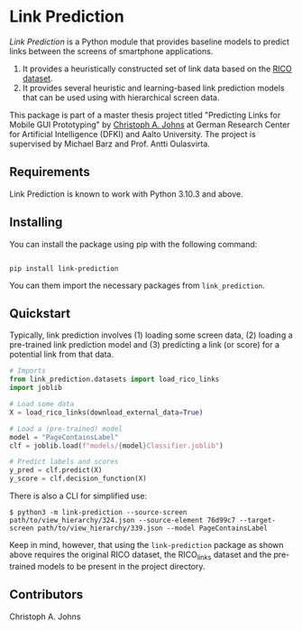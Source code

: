 # Link Prediction

_Link Prediction_ is a Python module that provides baseline models to predict links between the screens of smartphone applications.

1. It provides a heuristically constructed set of link data based on the [RICO dataset](https://interactionmining.org/rico).
2. It provides several heuristic and learning-based link prediction models that can be used using with hierarchical screen data.

This package is part of a master thesis project titled "Predicting Links for Mobile GUI Prototyping" by [Christoph A. Johns](mailto:christophjohns@aalto.fi?subject=[GitHub]%20Suggested%20Links%Figma%Plugin) at German Research Center for Artificial Intelligence (DFKI) and Aalto University.
The project is supervised by Michael Barz and Prof. Antti Oulasvirta.

## Requirements

Link Prediction is known to work with Python 3.10.3 and above.

## Installing

You can install the package using pip with the following command:

```Shell

pip install link-prediction

```

You can them import the necessary packages from `link_prediction`.

## Quickstart

Typically, link prediction involves (1) loading some screen data, (2) loading a pre-trained link prediction model and (3) predicting a link (or score) for a potential link from that data.

```Python
# Imports
from link_prediction.datasets import load_rico_links
import joblib

# Load some data
X = load_rico_links(download_external_data=True)

# Load a (pre-trained) model
model = "PageContainsLabel"
clf = joblib.load(f"models/{model}Classifier.joblib")

# Predict labels and scores
y_pred = clf.predict(X)
y_score = clf.decision_function(X)
```

There is also a CLI for simplified use:

```Shell
$ python3 -m link-prediction --source-screen path/to/view_hierarchy/324.json --source-element 76d99c7 --target-screen path/to/view_hierarchy/339.json --model PageContainsLabel
```

Keep in mind, however, that using the `link-prediction` package as shown above requires the original RICO dataset, the RICO<sub>links</sub> dataset and the pre-trained models to be present in the project directory.

## Contributors

Christoph A. Johns
